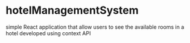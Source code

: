 # hotelManagementSystem
simple React application that allow users to see the available rooms in a hotel developed using context API
